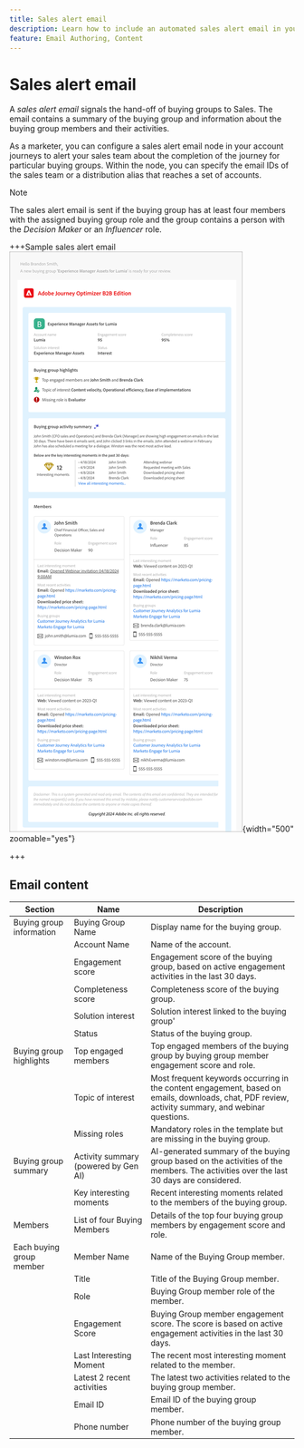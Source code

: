 ```yaml
---
title: Sales alert email
description: Learn how to include an automated sales alert email in your account journeys.
feature: Email Authoring, Content
---
```

# Sales alert email

A _sales alert email_ signals the hand-off of buying groups to Sales. The email contains a summary of the buying group and information about the buying group members and their activities.

As a marketer, you can configure a sales alert email node in your account journeys to alert your sales team about the completion of the journey for particular buying groups. Within the node, you can specify the email IDs of the sales team or a distribution alias that reaches a set of accounts.

>[!NOTE]
>
>The sales alert email is sent if the buying group has at least four members with the assigned buying group role and the group contains a person with the _Decision Maker_ or an _Influencer_ role.

+++Sample sales alert email
![Example of a sales alert email using the default template](./assets/sales-alert-email-example.png){width="500" zoomable="yes"}

+++

## Email content


| Section  | Name | Description |
| - | ---- | ----------- |
| Buying group information | Buying Group Name | Display name for the buying group.|
|   | Account Name | Name of the account.|
|   | Engagement score | Engagement score of the buying group, based on active engagement activities in the last 30 days. |
|   | Completeness score | Completeness score of the buying group. |
|   | Solution interest | Solution interest linked to the buying group' |
|   | Status | Status of the buying group. |
| Buying group highlights | Top engaged members | Top engaged members of the buying group by buying group member engagement score and role. |
|   | Topic of interest | Most frequent keywords occurring in the content engagement, based on emails, downloads, chat, PDF review, activity summary, and webinar questions. |
|   | Missing roles | Mandatory roles in the template but are missing in the buying group.|
| Buying group summary | Activity summary (powered by Gen AI) | AI-generated summary of the buying group based on the activities of the members. The activities over the last 30 days are considered. |
|   | Key interesting moments | Recent interesting moments related to the members of the buying group. |
| Members | List of four Buying Members | Details of the top four buying group members by engagement score and role. |
| Each buying group member | Member Name | Name of the Buying Group member. |
|   | Title | Title of the Buying Group member. |
|   | Role | Buying Group member role of the member. |
|   | Engagement Score | Buying Group member engagement score. The score is based on active engagement activities in the last 30 days. |
|   | Last Interesting Moment | The recent most interesting moment related to the member. |
|   | Latest 2 recent activities | The latest two activities related to the buying group member. |
|   | Email ID | Email ID of the buying group member. |
|   | Phone number | Phone number of the buying group member. |

